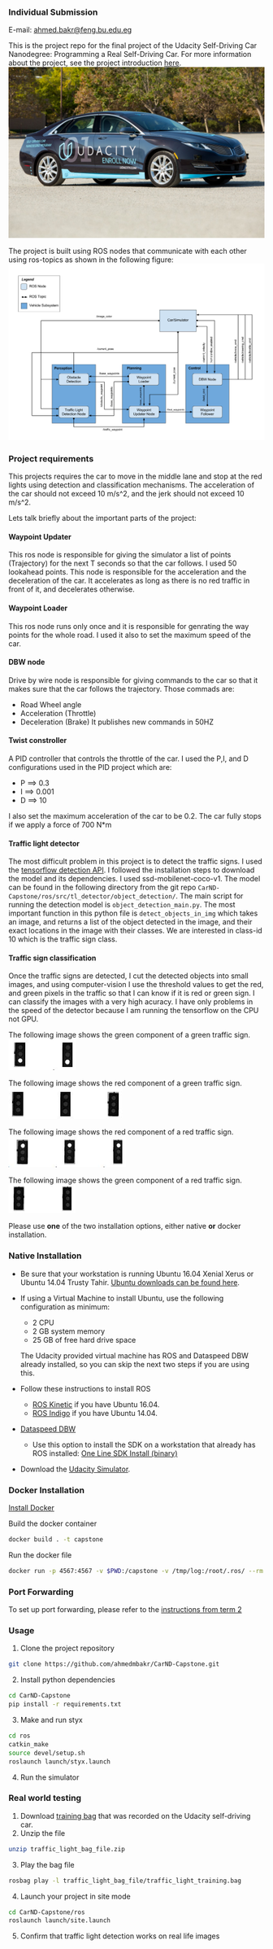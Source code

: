 ### Individual Submission
E-mail: ahmed.bakr@feng.bu.edu.eg

This is the project repo for the final project of the Udacity Self-Driving Car Nanodegree: Programming a Real Self-Driving Car. For more information about the project, see the project introduction [here](https://classroom.udacity.com/nanodegrees/nd013/parts/6047fe34-d93c-4f50-8336-b70ef10cb4b2/modules/e1a23b06-329a-4684-a717-ad476f0d8dff/lessons/462c933d-9f24-42d3-8bdc-a08a5fc866e4/concepts/5ab4b122-83e6-436d-850f-9f4d26627fd9).
![](imgs/udacity-car.jpg)

The project is built using ROS nodes that communicate with each other using ros-topics as shown in the following figure:
![](imgs/final-project-ros-graph-v2.png)

### Project requirements
This projects requires the car to move in the middle lane and stop at the red lights using detection and classification mechanisms.
The acceleration of the car should not exceed 10 m/s^2, and the jerk should not exceed 10 m/s^2.

Lets talk briefly about the important parts of the project:

#### Waypoint Updater
This ros node is responsible for giving the simulator a list of points (Trajectory) for the next T seconds so that the car follows.
I used 50 lookahead points.
This node is responsible for the acceleration and the deceleration of the car.
It accelerates as long as there is no red traffic in front of it, and decelerates otherwise.

#### Waypoint Loader
This ros node runs only once and it is responsible for genrating the way points for the whole road.
I used it also to set the maximum speed of the car.

#### DBW node
Drive by wire node is responsible for giving commands to the car so that it makes sure that the car follows the trajectory.
Those commads are:
 - Road Wheel angle
 - Acceleration (Throttle)
 - Deceleration (Brake)
 It publishes new commands in 50HZ
 
#### Twist constroller
A PID controller that controls the throttle of the car. I used the P,I, and D configurations used in the PID project which are:
- P ==> 0.3
- I ==> 0.001
- D ==> 10

I also set the maximum acceleration of the car to be 0.2.
The car fully stops if we apply a force of 700 N*m

#### Traffic light detector
The most difficult problem in this project is to detect the traffic signs.
I used the [tensorflow detection API](https://github.com/ahmedmbakr/CarND-Capstone/tree/master/ros/src/tl_detector/object_detection). I followed the installation steps to download the model and its dependencies.
I used ssd-mobilenet-coco-v1.
The model can be found in the following directory from the git repo `CarND-Capstone/ros/src/tl_detector/object_detection/`.
The main script for running the detection model is `object_detection_main.py`.
The most important function in this python file is `detect_objects_in_img` which takes an image, and returns a list of the object detected in the image, and their exact locations in the image with their classes.
We are interested in class-id 10 which is the traffic sign class.

#### Traffic sign classification
Once the traffic signs are detected, I cut the detected objects into small images, and using computer-vision I use the threshold values to get the red, and green pixels in the traffic so that I can know if it is red or green sign.
I can classify the images with a very high acuracy.
I have only problems in the speed of the detector because I am running the tensorflow on the CPU not GPU.

The following image shows the green component of a green traffic sign.
![](imgs/green-compon-for-green-traffic.jpg)

The following image shows the red component of a green traffic sign.
![](imgs/red-compon-for-green-traffic.jpg)

The following image shows the red component of a red traffic sign.
![](imgs/red-compon-for-red-traffic.jpg)

The following image shows the green component of a red traffic sign.
![](imgs/green-compon-for-red-traffic.jpg)

Please use **one** of the two installation options, either native **or** docker installation.

### Native Installation

* Be sure that your workstation is running Ubuntu 16.04 Xenial Xerus or Ubuntu 14.04 Trusty Tahir. [Ubuntu downloads can be found here](https://www.ubuntu.com/download/desktop).
* If using a Virtual Machine to install Ubuntu, use the following configuration as minimum:
  * 2 CPU
  * 2 GB system memory
  * 25 GB of free hard drive space

  The Udacity provided virtual machine has ROS and Dataspeed DBW already installed, so you can skip the next two steps if you are using this.

* Follow these instructions to install ROS
  * [ROS Kinetic](http://wiki.ros.org/kinetic/Installation/Ubuntu) if you have Ubuntu 16.04.
  * [ROS Indigo](http://wiki.ros.org/indigo/Installation/Ubuntu) if you have Ubuntu 14.04.
* [Dataspeed DBW](https://bitbucket.org/DataspeedInc/dbw_mkz_ros)
  * Use this option to install the SDK on a workstation that already has ROS installed: [One Line SDK Install (binary)](https://bitbucket.org/DataspeedInc/dbw_mkz_ros/src/81e63fcc335d7b64139d7482017d6a97b405e250/ROS_SETUP.md?fileviewer=file-view-default)
* Download the [Udacity Simulator](https://github.com/udacity/CarND-Capstone/releases).

### Docker Installation
[Install Docker](https://docs.docker.com/engine/installation/)

Build the docker container
```bash
docker build . -t capstone
```

Run the docker file
```bash
docker run -p 4567:4567 -v $PWD:/capstone -v /tmp/log:/root/.ros/ --rm -it capstone
```

### Port Forwarding
To set up port forwarding, please refer to the [instructions from term 2](https://classroom.udacity.com/nanodegrees/nd013/parts/40f38239-66b6-46ec-ae68-03afd8a601c8/modules/0949fca6-b379-42af-a919-ee50aa304e6a/lessons/f758c44c-5e40-4e01-93b5-1a82aa4e044f/concepts/16cf4a78-4fc7-49e1-8621-3450ca938b77)

### Usage

1. Clone the project repository
```bash
git clone https://github.com/ahmedmbakr/CarND-Capstone.git
```

2. Install python dependencies
```bash
cd CarND-Capstone
pip install -r requirements.txt
```
3. Make and run styx
```bash
cd ros
catkin_make
source devel/setup.sh
roslaunch launch/styx.launch
```
4. Run the simulator

### Real world testing
1. Download [training bag](https://s3-us-west-1.amazonaws.com/udacity-selfdrivingcar/traffic_light_bag_file.zip) that was recorded on the Udacity self-driving car.
2. Unzip the file
```bash
unzip traffic_light_bag_file.zip
```
3. Play the bag file
```bash
rosbag play -l traffic_light_bag_file/traffic_light_training.bag
```
4. Launch your project in site mode
```bash
cd CarND-Capstone/ros
roslaunch launch/site.launch
```
5. Confirm that traffic light detection works on real life images
